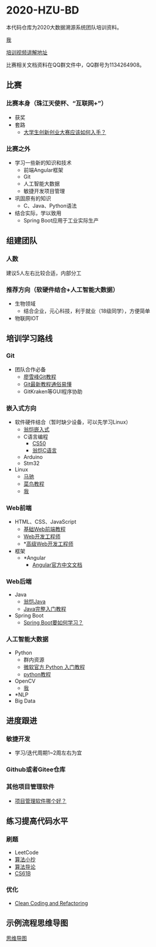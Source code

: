 # 2020-HZU-BD
本代码仓库为2020大数据溯源系统团队培训资料。

[我](https://lkljty.gitee.io/)

[培训视频讲解地址](https://www.bilibili.com/video/BV1Np4y1q7MB/)

比赛相关文档资料在QQ群文件中，QQ群号为1134264908。

## 比赛

### 比赛本身（珠江天使杯、“互联网+”）

- 获奖
- 套路
  - [大学生创新创业大赛应该如何入手？](https://www.zhihu.com/question/310539955)

### 比赛之外

- 学习一些新的知识和技术
  - 前端Angular框架
  - Git
  - 人工智能大数据
  - 敏捷开发项目管理
- 巩固原有的知识
  - C、Java、Python语法
- 结合实际，学以致用
  - Spring Boot应用于工业实际生产

## 组建团队

### 人数

建议5人左右比较合适，内部分工

### 推荐方向（软硬件结合+人工智能大数据）

- 生物领域
  - 结合企业，元心科技，利于就业（18级同学），方便简单
- 物联网IOT

## 培训学习路线

### Git

- 团队合作必备
  - [廖雪峰Git教程](https://www.liaoxuefeng.com/wiki/896043488029600)
  - [Git最新教程通俗易懂](https://www.bilibili.com/video/BV1FE411P7B3)
  - GitKraken等GUI程序协助

### 嵌入式方向

- 软件硬件结合（暂时缺少设备，可以先学习Linux）
  - [翁恺嵌入式](https://www.bilibili.com/video/BV1Wx411R7tM)
  - C语言编程
    - [CS50](https://www.bilibili.com/video/BV1HJ411q7bm)
    - [翁恺C语言](https://www.bilibili.com/video/BV1Bx411u7qY)
  - Arduino
  - Stm32
- Linux
  - [马驰](http://mooc1.chaoxing.com/course/206329402.html)
  - [菜鸟教程](https://www.runoob.com/linux/linux-tutorial.html)
  - [我](https://www.bilibili.com/video/BV1D54y1q7yQ)

### Web前端

- HTML、CSS、JavaScript
  - [基础Web前端教程](https://www.bilibili.com/video/BV17b41137yx)
  - [Web开发工程师](https://www.bilibili.com/video/BV1MJ411u7kW)
  - *[高级Web开发工程师](https://www.bilibili.com/video/BV1T7411W7cR)
- 框架
  - *Angular
    - [Angular官方中文文档](https://angular.cn/)

### Web后端

- Java
  - [翁恺Java](https://www.bilibili.com/video/BV1PV411Z7Mj)
  - [Java完整入门教程](https://www.bilibili.com/video/av76246921)
- Spring Boot
  - [Spring Boot要如何学习？](https://www.zhihu.com/question/53729800)

### 人工智能大数据

- Python
  - 群内资源
  - [微软官方 Python 入门教程](https://www.bilibili.com/video/BV1nE41127zQ)
  - [python教程](https://www.bilibili.com/video/BV14J411U7hj)
- OpenCV
  - [我](https://www.bilibili.com/video/BV1uK411H7gr)
- *NLP
- Big Data

## 进度跟进

### 敏捷开发

- 学习/迭代周期1~2周左右为宜

### Github或者Gitee仓库

### 其他项目管理软件

- [项目管理软件哪个好？](https://www.zhihu.com/question/21518108)

## 练习提高代码水平

### 刷题

- LeetCode
- [算法小抄](https://github.com/labuladong/fucking-algorithm)
- [算法导论](https://www.bilibili.com/video/BV1Kx411f7bL)
- [CS61B](https://www.bilibili.com/video/BV1qt411W7dh)

### 优化

- [Clean Coding and Refactoring](https://www.bilibili.com/video/BV1U7411M7pL)

## 示例流程思维导图

[思维导图](https://www.mindmaster.io/online/map.html?obj=gg115255921420402325811/Personal/2020-HZU-BD.emmx)